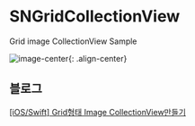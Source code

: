 # SNGridCollectionView

Grid image CollectionView Sample

![image-center](https://github.com/SuniDev/SNGridCollectionView.git/assets/image/make-gridcollectionview-sample.PNG){: .align-center}



## 블로그
[[iOS/Swift] Grid형태 Image CollectionView만들기](https://sunidev.github.io/ios/make-gridcollectionview/)

